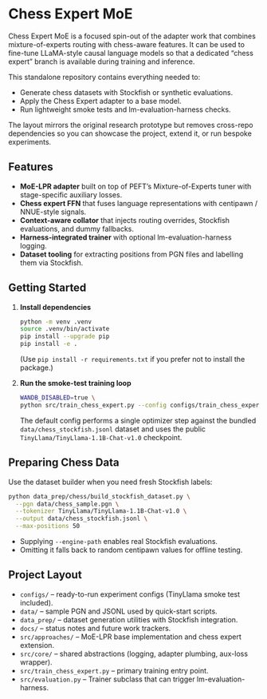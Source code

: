 # Chess Expert MoE

Chess Expert MoE is a focused spin-out of the adapter work that combines mixture-of-experts routing with chess-aware features.  It can be used to fine-tune LLaMA-style causal language models so that a dedicated “chess expert” branch is available during training and inference.

This standalone repository contains everything needed to:

- Generate chess datasets with Stockfish or synthetic evaluations.
- Apply the Chess Expert adapter to a base model.
- Run lightweight smoke tests and lm-evaluation-harness checks.

The layout mirrors the original research prototype but removes cross-repo dependencies so you can showcase the project, extend it, or run bespoke experiments.

## Features

- **MoE-LPR adapter** built on top of PEFT’s Mixture-of-Experts tuner with stage-specific auxiliary losses.
- **Chess expert FFN** that fuses language representations with centipawn / NNUE-style signals.
- **Context-aware collator** that injects routing overrides, Stockfish evaluations, and dummy fallbacks.
- **Harness-integrated trainer** with optional lm-evaluation-harness logging.
- **Dataset tooling** for extracting positions from PGN files and labelling them via Stockfish.

## Getting Started

1. **Install dependencies**
   ```bash
   python -m venv .venv
   source .venv/bin/activate
   pip install --upgrade pip
   pip install -e .
   ```
   (Use `pip install -r requirements.txt` if you prefer not to install the package.)

3. **Run the smoke-test training loop**
   ```bash
   WANDB_DISABLED=true \
   python src/train_chess_expert.py --config configs/train_chess_expert_test.yaml
   ```
   The default config performs a single optimizer step against the bundled `data/chess_stockfish.jsonl` dataset and uses the public `TinyLlama/TinyLlama-1.1B-Chat-v1.0` checkpoint.

## Preparing Chess Data

Use the dataset builder when you need fresh Stockfish labels:

```bash
python data_prep/chess/build_stockfish_dataset.py \
  --pgn data/chess_sample.pgn \
  --tokenizer TinyLlama/TinyLlama-1.1B-Chat-v1.0 \
  --output data/chess_stockfish.jsonl \
  --max-positions 50
```

- Supplying `--engine-path` enables real Stockfish evaluations.
- Omitting it falls back to random centipawn values for offline testing.

## Project Layout

- `configs/` – ready-to-run experiment configs (TinyLlama smoke test included).
- `data/` – sample PGN and JSONL used by quick-start scripts.
- `data_prep/` – dataset generation utilities with Stockfish integration.
- `docs/` – status notes and future work trackers.
- `src/approaches/` – MoE-LPR base implementation and chess expert extension.
- `src/core/` – shared abstractions (logging, adapter plumbing, aux-loss wrapper).
- `src/train_chess_expert.py` – primary training entry point.
- `src/evaluation.py` – Trainer subclass that can trigger lm-evaluation-harness.